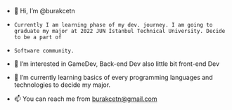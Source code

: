 - 👋 Hi, I’m @burakcetn
-     Currently I am learning phase of my dev. journey. I am going to graduate my major at 2022 JUN İstanbul Technical University. Decide to be a part of
-     Software community. 
- 👀 I’m interested in GameDev, Back-end Dev also little bit front-end Dev
- 🌱 I’m currently learning basics of every programming languages and technologies to decide my major.
            
- 📫 You can reach me from burakcetn@gmail.com

<!---
burakcetn/burakcetn is a ✨ special ✨ repository because its `README.md` (this file) appears on your GitHub profile.
You can click the Preview link to take a look at your changes.
--->
